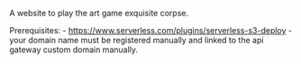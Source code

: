 A website to play the art game exquisite corpse.


Prerequisites:
    - https://www.serverless.com/plugins/serverless-s3-deploy
    - your domain name must be registered manually and linked to the api gateway custom domain manually. 